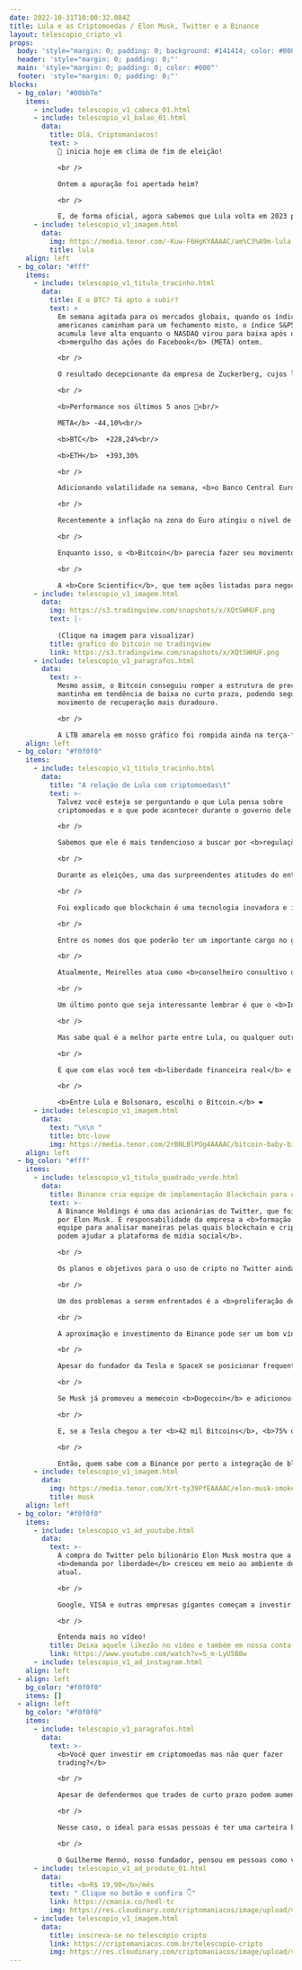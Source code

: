 ```yaml
---
date: 2022-10-31T10:00:32.084Z
title: Lula e as Criptomoedas / Elon Musk, Twitter e a Binance
layout: telescopio_cripto_v1
props:
  body: 'style="margin: 0; padding: 0; background: #141414; color: #000"'
  header: 'style="margin: 0; padding: 0;"'
  main: 'style="margin: 0; padding: 0; color: #000"'
  footer: 'style="margin: 0; padding: 0;"'
blocks:
  - bg_color: "#00bb7e"
    items:
      - include: telescopio_v1_cabeca_01.html
      - include: telescopio_v1_balao_01.html
        data:
          title: Olá, Criptomaníacos!
          text: >
            🔭 inicia hoje em clima de fim de eleição!

            <br />

            Ontem a apuração foi apertada heim?

            <br />

            E, de forma oficial, agora sabemos que Lula volta em 2023 para 4 anos à frente do governo do Brasil. Mas qual a relação dele com criptos?
      - include: telescopio_v1_imagem.html
        data:
          img: https://media.tenor.com/-Kuw-F6HgKYAAAAC/am%C3%A9m-lula.gif
          title: lula
    align: left
  - bg_color: "#fff"
    items:
      - include: telescopio_v1_titulo_tracinho.html
        data:
          title: E o BTC? Tá apto a subir?
          text: >
            Em semana agitada para os mercados globais, quando os índices
            americanos caminham para um fechamento misto, o índice S&P500
            acumula leve alta enquanto o NASDAQ virou para baixa após o
            <b>mergulho das ações do Facebook</b> (META) ontem.

            <br />

            O resultado decepcionante da empresa de Zuckerberg, cujos lucros caíram mais da metade frente ao mesmo período do ano passado, fez suas ações perderem 1/4 do seu valor de mercado ontem e 75% desde a máxima registrada.

            <br />

            <b>Performance nos últimos 5 anos 👀<br/>

            META</b> -44,10%<br/>

            <b>BTC</b> 	+228,24%<br/>

            <b>ETH</b> 	+393,30%

            <br />

            Adicionando volatilidade na semana, <b>o Banco Central Europeu aumentou ontem suas taxas de juros em 0,75% novamente</b>, levando ao maior patamar desde 2009, além de comunicar a intenção de continuar o movimento até controlar a inflação.

            <br />

            Recentemente a inflação na zona do Euro atingiu o nível de 10%, pressionada principalmente pelo custo de energia, enquanto a meta do BCE é de apenas 2%. 🤯

            <br />

            Enquanto isso, o <b>Bitcoin</b> parecia fazer seu movimento à parte, chegando a acumular mais de <b>7% de valorização</b> na semana, mas acabou sendo impactado pelos eventos mencionados, bem como a <b>iminente falência do seu maior minerador</b>.

            <br />

            A <b>Core Scientific</b>, que tem ações listadas para negociação na NASDAQ e caíram 78% ontem, disse que pode não ser capaz de honrar com pagamentos nos próximos dias e há a chance da entrada de pedido de falência junto aos órgãos americanos.
      - include: telescopio_v1_imagem.html
        data:
          img: https://s3.tradingview.com/snapshots/x/XQtSWHUF.png
          text: |-
            
            (Clique na imagem para visualizar)
          title: grafico do bitcoin no tradingview
          link: https://s3.tradingview.com/snapshots/x/XQtSWHUF.png
      - include: telescopio_v1_paragrafos.html
        data:
          text: >-
            Mesmo assim, o Bitcoin conseguiu romper a estrutura de preços que o
            mantinha em tendência de baixa no curto prazo, podendo seguir em
            movimento de recuperação mais duradouro.

            <br />

            A LTB amarela em nosso gráfico foi rompida ainda na terça-feira, levando inclusive à superação do último topo local em US$20.500, <b>confirmando uma tendência de alta no curto prazo</b> pela análise técnica clássica.
    align: left
  - bg_color: "#f0f0f0"
    items:
      - include: telescopio_v1_titulo_tracinho.html
        data:
          title: "A relação de Lula com criptomoedas\t"
          text: >-
            Talvez você esteja se perguntando o que Lula pensa sobre
            criptomoedas e o que pode acontecer durante o governo dele. 

            <br />

            Sabemos que ele é mais tendencioso a buscar por <b>regulações</b>, mas tentamos buscar alguns fatos que mostrem a relação do futuro presidente com os ativos digitais. Bora ver?

            <br />

            Durante as eleições, uma das surpreendentes atitudes do então candidato à presidência foi o anúncio do <b>registro do seu plano de governo em blockchain</b>, sendo a rede escolhida a da <b>Decred</b>. 

            <br />

            Foi explicado que blockchain é uma tecnologia inovadora e incorruptível, apontando-a como solução para cidades inteligentes e governos transparentes.

            <br />

            Entre os nomes dos que poderão ter um importante cargo no governo Lula, temos <b>Henrique Meirelles</b>, que foi o presidente do Banco Central durante os governos do petista, além de ter atuado como Ministro da Fazenda no Governo Michel Temer.

            <br />

            Atualmente, Meirelles atua como <b>conselheiro consultivo da corretora Binance aqui no Brasil</b>.

            <br />

            Um último ponto que seja interessante lembrar é que o <b>Instituto Lula ministrou aulas sobre Bitcoin e NFT</b>. No curso de economia digital da instituição, as tecnologias de criptomoedas faziam parte de um de seus módulos.

            <br />

            Mas sabe qual é a melhor parte entre Lula, ou qualquer outro político, e as criptomoedas? 

            <br />

            É que com elas você tem <b>liberdade financeira real</b> e não fica refém de nenhum sistema político.

            <br />

            <b>Entre Lula e Bolsonaro, escolhi o Bitcoin.</b> ❤️
      - include: telescopio_v1_imagem.html
        data:
          text: "\n\n "
          title: btc-love
          img: https://media.tenor.com/2rBNLBlPOg4AAAAC/bitcoin-baby-bitcoin.gif
    align: left
  - bg_color: "#fff"
    items:
      - include: telescopio_v1_titulo_quadrado_verde.html
        data:
          title: Binance cria equipe de implementação Blockchain para o Twitter
          text: >-
            A Binance Holdings é uma das acionárias do Twitter, que foi comprado
            por Elon Musk. É responsabilidade da empresa a <b>formação de uma
            equipe para analisar maneiras pelas quais blockchain e criptomoedas
            podem ajudar a plataforma de mídia social</b>. 

            <br />

            Os planos e objetivos para o uso de cripto no Twitter ainda estão sendo desenhados, estando em estágios iniciais. 

            <br />

            Um dos problemas a serem enfrentados é a <b>proliferação de contas de bots nos últimos anos</b>. Alguma solução on-chain será idealizada para minimizar o uso de contas fakes no Twitter, que chega a um número tão grande que Musk chegou a tentar cancelar a sua compra.

            <br />

            A aproximação e investimento da Binance pode ser um bom vínculo da rede social com as criptomoedas.

            <br />

            Apesar do fundador da Tesla e SpaceX se posicionar frequentemente sobre as criptomoedas, por vezes suas atitudes parecem contraditórias.

            <br />

            Se Musk já promoveu a memecoin <b>Dogecoin</b> e adicionou-a como forma de pagamento da Tesla, ele <b>removeu</b> o ativo dois meses depois alegando que não era um projeto ambientalmente sustentável.

            <br />

            E, se a Tesla chegou a ter <b>42 mil Bitcoins</b>, <b>75% deles foram vendidos nesse ano, mesmo no prejuízo</b>.

            <br />

            Então, quem sabe com a Binance por perto a integração de blockchain e cripto no Twitter seja feita de forma mais consistente e segura, né Musk?
      - include: telescopio_v1_imagem.html
        data:
          img: https://media.tenor.com/Xrt-ty39PfEAAAAC/elon-musk-smoke.gif
          title: musk
    align: left
  - bg_color: "#f0f0f0"
    items:
      - include: telescopio_v1_ad_youtube.html
        data:
          text: >-
            A compra do Twitter pelo bilionário Elon Musk mostra que a
            <b>demanda por liberdade</b> cresceu em meio ao ambiente de censura
            atual. 

            <br />

            Google, VISA e outras empresas gigantes começam a investir pesado em infraestrutura para suportar a adoção de criptomoedas... e esse é um enorme sinal de compra.

            <br />

            Entenda mais no vídeo!
          title: Deixa aquele likezão no vídeo e também em nossa conta do Twitter!
          link: https://www.youtube.com/watch?v=S_m-LyU5B8w
      - include: telescopio_v1_ad_instagram.html
    align: left
  - align: left
    bg_color: "#f0f0f0"
    items: []
  - align: left
    bg_color: "#f0f0f0"
    items:
      - include: telescopio_v1_paragrafos.html
        data:
          text: >-
            <b>Você quer investir em criptomoedas mas não quer fazer
            trading?</b>

            <br />

            Apesar de defendermos que trades de curto prazo podem aumentar sua rentabilidade, entendemos que nem todo mundo tem o tempo disponível pra operar.

            <br />

            Nesse caso, o ideal para essas pessoas é ter uma carteira bem fundamentada para o longo prazo, cujo objetivo seja acumular Bitcoins.

            <br />

            O Guilherme Rennó, nosso fundador, pensou em pessoas como você e decidiu criar a Carteira HODL, voltada para quem quer dar o primeiro passo no mercado cripto sem se preocupar em operar todo dia.
      - include: telescopio_v1_ad_produto_01.html
        data:
          title: <b>R$ 19,90</b>/mês
          text: " Clique no botão e confira 👇"
          link: https://cmania.co/hodl-tc
          img: https://res.cloudinary.com/criptomaniacos/image/upload/v1661372975/telescopio/produtos/logo_carteira_hodl_mhzjq6.png
      - include: telescopio_v1_imagem.html
        data:
          title: inscreva-se no telescópio cripto
          link: https://criptomaniacos.com.br/telescopio-cripto
          img: https://res.cloudinary.com/criptomaniacos/image/upload/v1662133224/telescopio/inscreva-se-telescopio.png
---
```

